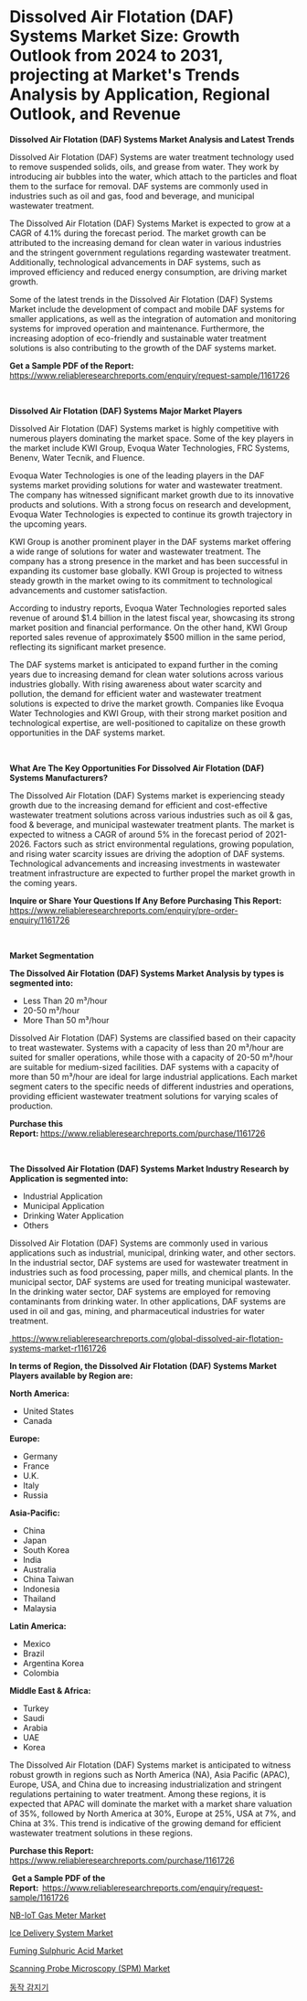 <p><h1>Dissolved Air Flotation (DAF) Systems Market Size: Growth Outlook from 2024 to 2031, projecting at Market's Trends Analysis by Application, Regional Outlook, and Revenue</h1></p><p><strong>Dissolved Air Flotation (DAF) Systems Market Analysis and Latest Trends</strong></p>
<p><p>Dissolved Air Flotation (DAF) Systems are water treatment technology used to remove suspended solids, oils, and grease from water. They work by introducing air bubbles into the water, which attach to the particles and float them to the surface for removal. DAF systems are commonly used in industries such as oil and gas, food and beverage, and municipal wastewater treatment.</p><p>The Dissolved Air Flotation (DAF) Systems Market is expected to grow at a CAGR of 4.1% during the forecast period. The market growth can be attributed to the increasing demand for clean water in various industries and the stringent government regulations regarding wastewater treatment. Additionally, technological advancements in DAF systems, such as improved efficiency and reduced energy consumption, are driving market growth.</p><p>Some of the latest trends in the Dissolved Air Flotation (DAF) Systems Market include the development of compact and mobile DAF systems for smaller applications, as well as the integration of automation and monitoring systems for improved operation and maintenance. Furthermore, the increasing adoption of eco-friendly and sustainable water treatment solutions is also contributing to the growth of the DAF systems market.</p></p>
<p><strong>Get a Sample PDF of the Report:&nbsp;</strong> <a href="https://www.reliableresearchreports.com/enquiry/request-sample/1161726">https://www.reliableresearchreports.com/enquiry/request-sample/1161726</a></p>
<p>&nbsp;</p>
<p><strong>Dissolved Air Flotation (DAF) Systems Major Market Players</strong></p>
<p><p>Dissolved Air Flotation (DAF) Systems market is highly competitive with numerous players dominating the market space. Some of the key players in the market include KWI Group, Evoqua Water Technologies, FRC Systems, Benenv, Water Tecnik, and Fluence.</p><p>Evoqua Water Technologies is one of the leading players in the DAF systems market providing solutions for water and wastewater treatment. The company has witnessed significant market growth due to its innovative products and solutions. With a strong focus on research and development, Evoqua Water Technologies is expected to continue its growth trajectory in the upcoming years.</p><p>KWI Group is another prominent player in the DAF systems market offering a wide range of solutions for water and wastewater treatment. The company has a strong presence in the market and has been successful in expanding its customer base globally. KWI Group is projected to witness steady growth in the market owing to its commitment to technological advancements and customer satisfaction.</p><p>According to industry reports, Evoqua Water Technologies reported sales revenue of around $1.4 billion in the latest fiscal year, showcasing its strong market position and financial performance. On the other hand, KWI Group reported sales revenue of approximately $500 million in the same period, reflecting its significant market presence.</p><p>The DAF systems market is anticipated to expand further in the coming years due to increasing demand for clean water solutions across various industries globally. With rising awareness about water scarcity and pollution, the demand for efficient water and wastewater treatment solutions is expected to drive the market growth. Companies like Evoqua Water Technologies and KWI Group, with their strong market position and technological expertise, are well-positioned to capitalize on these growth opportunities in the DAF systems market.</p></p>
<p>&nbsp;</p>
<p><strong>What Are The Key Opportunities For Dissolved Air Flotation (DAF) Systems Manufacturers?</strong></p>
<p><p>The Dissolved Air Flotation (DAF) Systems market is experiencing steady growth due to the increasing demand for efficient and cost-effective wastewater treatment solutions across various industries such as oil & gas, food & beverage, and municipal wastewater treatment plants. The market is expected to witness a CAGR of around 5% in the forecast period of 2021-2026. Factors such as strict environmental regulations, growing population, and rising water scarcity issues are driving the adoption of DAF systems. Technological advancements and increasing investments in wastewater treatment infrastructure are expected to further propel the market growth in the coming years.</p></p>
<p><strong>Inquire or Share Your Questions If Any Before Purchasing This Report:</strong> <a href="https://www.reliableresearchreports.com/enquiry/pre-order-enquiry/1161726">https://www.reliableresearchreports.com/enquiry/pre-order-enquiry/1161726</a></p>
<p>&nbsp;</p>
<p><strong>Market Segmentation</strong></p>
<p><strong>The Dissolved Air Flotation (DAF) Systems Market Analysis by types is segmented into:</strong></p>
<p><ul><li>Less Than 20 m³/hour</li><li>20-50 m³/hour</li><li>More Than 50 m³/hour</li></ul></p>
<p><p>Dissolved Air Flotation (DAF) Systems are classified based on their capacity to treat wastewater. Systems with a capacity of less than 20 m³/hour are suited for smaller operations, while those with a capacity of 20-50 m³/hour are suitable for medium-sized facilities. DAF systems with a capacity of more than 50 m³/hour are ideal for large industrial applications. Each market segment caters to the specific needs of different industries and operations, providing efficient wastewater treatment solutions for varying scales of production.</p></p>
<p><strong>Purchase this Report:&nbsp;</strong><a href="https://www.reliableresearchreports.com/purchase/1161726">https://www.reliableresearchreports.com/purchase/1161726</a></p>
<p>&nbsp;</p>
<p><strong>The Dissolved Air Flotation (DAF) Systems Market Industry Research by Application is segmented into:</strong></p>
<p><ul><li>Industrial Application</li><li>Municipal Application</li><li>Drinking Water Application</li><li>Others</li></ul></p>
<p><p>Dissolved Air Flotation (DAF) Systems are commonly used in various applications such as industrial, municipal, drinking water, and other sectors. In the industrial sector, DAF systems are used for wastewater treatment in industries such as food processing, paper mills, and chemical plants. In the municipal sector, DAF systems are used for treating municipal wastewater. In the drinking water sector, DAF systems are employed for removing contaminants from drinking water. In other applications, DAF systems are used in oil and gas, mining, and pharmaceutical industries for water treatment.</p></p>
<p><a href="https://www.reliableresearchreports.com/global-dissolved-air-flotation-systems-market-r1161726">&nbsp;https://www.reliableresearchreports.com/global-dissolved-air-flotation-systems-market-r1161726</a></p>
<p><strong>In terms of Region, the Dissolved Air Flotation (DAF) Systems Market Players available by Region are:</strong></p>
<p>
    <p> <strong> North America: </strong>
        <ul>
            <li>United States</li>
            <li>Canada</li>
        </ul>
        </p> 
    <p> <strong> Europe: </strong>
        <ul>
            <li>Germany</li>
            <li>France</li>
            <li>U.K.</li>
            <li>Italy</li>
            <li>Russia</li>
        </ul>
        </p> 
    <p> <strong> Asia-Pacific: </strong>
        <ul>
            <li>China</li>
            <li>Japan</li>
            <li>South Korea</li>
            <li>India</li>
            <li>Australia</li>
            <li>China Taiwan</li>
            <li>Indonesia</li>
            <li>Thailand</li>
            <li>Malaysia</li>
        </ul>
        </p> 
    <p> <strong> Latin America: </strong>
        <ul>
            <li>Mexico</li>
            <li>Brazil</li>
            <li>Argentina Korea</li>
            <li>Colombia</li>
        </ul>
        </p> 
    <p> <strong> Middle East & Africa: </strong>
        <ul>
            <li>Turkey</li>
            <li>Saudi</li>
            <li>Arabia</li>
            <li>UAE</li>
            <li>Korea</li>
        </ul>
    </p>
    </p>
<p><p>The Dissolved Air Flotation (DAF) Systems market is anticipated to witness robust growth in regions such as North America (NA), Asia Pacific (APAC), Europe, USA, and China due to increasing industrialization and stringent regulations pertaining to water treatment. Among these regions, it is expected that APAC will dominate the market with a market share valuation of 35%, followed by North America at 30%, Europe at 25%, USA at 7%, and China at 3%. This trend is indicative of the growing demand for efficient wastewater treatment solutions in these regions.</p></p>
<p><strong>Purchase this Report: </strong><a href="https://www.reliableresearchreports.com/purchase/1161726">https://www.reliableresearchreports.com/purchase/1161726</a></p>
<p>&nbsp;<strong>Get a Sample PDF of the Report:&nbsp;&nbsp;</strong><a href="https://www.reliableresearchreports.com/enquiry/request-sample/1161726">https://www.reliableresearchreports.com/enquiry/request-sample/1161726</a></p>
<p><strong></strong></p>
<p><p><a href="https://github.com/RoccoManning/Market-Research-Report-List-4/blob/main/nb-iot-gas-meter-market.md">NB-IoT Gas Meter Market</a></p><p><a href="https://www.linkedin.com/pulse/ice-delivery-system-market-furnishes-information-share-trends-bv0tc?trackingId=cbHiSPj24%2FAC3NkCroyhQw%3D%3D">Ice Delivery System Market</a></p><p><a href="https://issuu.com/reportprime-2/docs/fuming-sulphuric-acid-market-size-2030.pptx">Fuming Sulphuric Acid Market</a></p><p><a href="https://www.linkedin.com/pulse/scanning-probe-microscopy-spm-market-size-cagr-trends-5bnpc?trackingId=IeD4TopKgyClbgeU4LrADg%3D%3D">Scanning Probe Microscopy (SPM) Market</a></p><p><a href="https://github.com/jntpkh496620/Market-Research-Report-List-1/blob/main/939208436833.md">동작 감지기</a></p></p>